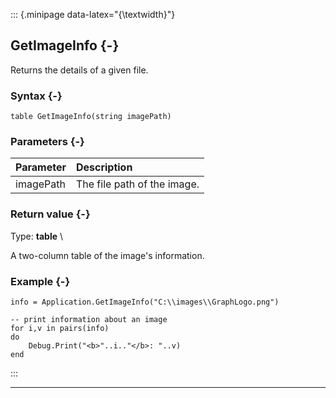 ::: {.minipage data-latex="{\textwidth}"}
## GetImageInfo {-}

Returns the details of a given file.

### Syntax {-}

```{sql}
table GetImageInfo(string imagePath)
```

### Parameters {-}

**Parameter** | **Description**
| :-- | :-- |
imagePath | The file path of the image.

### Return value {-}

Type: **table** \

A two-column table of the image's information.

### Example {-}

```{sql}
info = Application.GetImageInfo("C:\\images\\GraphLogo.png")

-- print information about an image
for i,v in pairs(info)
do
    Debug.Print("<b>"..i.."</b>: "..v)
end
```
:::

***